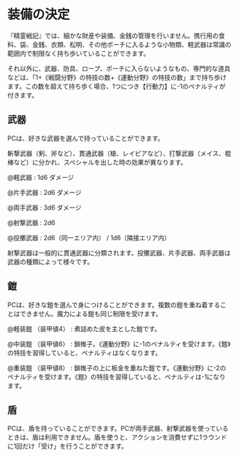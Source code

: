 # 装備の決定

『精霊戦記』では、細かな財産や装備、金銭の管理を行いません。携行用の食料、袋、金銭、衣類、松明、その他ポーチに入るような小物類、軽武器は常識の範囲内で制限なく持ち歩いていることができます。

それ以外に、武器、防具、ロープ、ポーチに入らないようなもの、専門的な道具などは、「1+《戦闘分野》の特技の数+《運動分野》の特技の数」まで持ち歩けます。この数を超えて持ち歩く場合、1つにつき【行動力】に-1のペナルティが付きます。

## 武器

PCは、好きな武器を選んで持っていることができます。

斬撃武器（剣、斧など）、貫通武器（槍、レイピアなど）、打撃武器（メイス、棍棒など）に分かれ、スペシャルを出した時の効果が異なります。

@軽武器 : 1d6 ダメージ

@片手武器 : 2d6 ダメージ

@両手武器 : 3d6 ダメージ

@射撃武器 : 2d6

@投擲武器 : 2d6（同一エリア内） / 1d6（隣接エリア内）

射撃武器は一般的に貫通武器に分類されます。投擲武器、片手武器、両手武器は武器の種類によって様々です。

## 鎧

PCは、好きな鎧を選んで身につけることができます。複数の鎧を重ね着することはできません。魔力による鎧も同じ制限を受けます。

@軽装鎧 （装甲値4） : 煮詰めた皮を主とした鎧です。

@中装鎧 （装甲値6） : 鎖帷子。《運動分野》に-1のペナルティを受けます。《鎧》の特技を習得していると、ペナルティはなくなります。

@重装鎧 （装甲値8） : 鎖帷子の上に板金を重ねた鎧です。《運動分野》に-2のペナルティを受けます。《鎧》の特技を習得していると、ペナルティは-1になります。

## 盾

PCは、盾を持っていることができます。PCが両手武器、射撃武器を使っているときは、盾は利用できません。盾を使うと、アクションを消費せずに1ラウンドに1回だけ「受け」を行うことができます。
